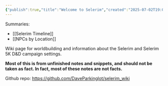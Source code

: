 ```yaml
---
{"publish":true,"title":"Welcome to Selerim","created":"2025-07-02T19:01:27.000-04:00","modified":"2025-07-05T08:48:08.000-04:00","cssclasses":""}
---
```


Summaries:
- [[Selerim Timeline]]
- [[NPCs by Location]]

Wiki page for worldbuilding and information about the Selerim and Selerim 5K D&D campaign settings.

**Most of this is from unfinished notes and snippets, and should not be taken as fact. In fact, most of these notes are not facts.**

Github repo:
https://github.com/DaveParkinglot/selerim_wiki

